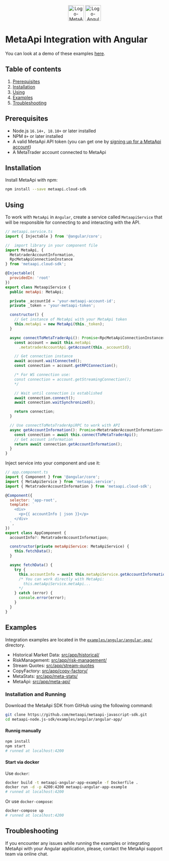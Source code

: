  <div align="center">
  <img src="https://metaapi.cloud/favicon.ico" alt="Logo-MetaApi" width="50" height="50"/> 
  <img src="https://angular.io/assets/images/favicons/favicon.ico" alt="Logo-Angular" width="50" height="50"/>
</div>

# MetaApi Integration with Angular

You can look at a demo of these examples [here](https://youtu.be/O4XmyMh1ozg).

## Table of contents

1. [Prerequisites](#prerequisites)
2. [Installation](#installation)
3. [Using](#using)
4. [Examples](#examples)
5. [Troubleshooting](#troubleshooting)

## Prerequisites

- Node.js `16.14+, 18.10+` or later installed
- NPM `8+` or later installed
- A valid MetaApi API token (you can get one by [signing up for a MetaApi account](https://app.metaapi.cloud/api-access/generate-token))
- A MetaTrader account connected to MetaApi

## Installation

Install MetaApi with npm:

```bash
npm install --save metaapi.cloud-sdk
```

## Using

To work with `MetaApi` in `Angular`, create a service called `MetaapiService` that will be responsible for connecting to and interacting with the API.

``` javascript
// metaapi.service.ts
import { Injectable } from '@angular/core';

//  import library in your component file
import MetaApi, { 
  MetatraderAccountInformation, 
  RpcMetaApiConnectionInstance
} from 'metaapi.cloud-sdk';

@Injectable({
  providedIn: 'root'
})
export class MetaapiService {
  public metaApi: MetaApi;

  private _accountId = 'your-metaapi-account-id';
  private _token = 'your-metaapi-token';

  constructor() {
    // Get instance of MetaApi with your MetaApi token
    this.metaApi = new MetaApi(this._token);
  }

  async connectToMetaTraderApi(): Promise<RpcMetaApiConnectionInstance> {
    const account = await this.metaApi
      .metatraderAccountApi.getAccount(this._accountId);

    // Get connection instance
    await account.waitConnected();
    const connection = account.getRPCConnection();

    /* For WS connection use:
    const connection = account.getStreamingConnection();
    */ 

    // Wait until connection is established
    await connection.connect();
    await connection.waitSynchronized();

    return connection;
  }

  // Use connectToMetaTraderApiRPC to work with API
  async getAccountInformation(): Promise<MetatraderAccountInformation> {
    const connection = await this.connectToMetaTraderApi();
    // Get account information
    return await connection.getAccountInformation();
  }
}
```

Inject service into your component and use it:

``` javascript
// app.component.ts
import { Component } from '@angular/core';
import { MetaApiService } from 'metaapi.service';
import { MetatraderAccountInformation } from 'metaapi.cloud-sdk';

@Component({
  selector: 'app-root',
  template: `
    <div>
      <p>{{ accountInfo | json }}</p>
    </div>
  `,
})
export class AppComponent {
  accountInfo?: MetatraderAccountInformatipon;

  constructor(private metaApiService: MetaApiService) {
    this.fetchData();
  }

  async fetchData() {
    try {
      this.accountInfo = await this.metaApiService.getAccountInformation();
      /* You can work directly with MetaApi:
        this.metaApiService.metaApi...
      */
    } catch (error) {
      console.error(error);
    }
  }
}
```

## Examples

Integration examples are located in the [`examples/angular/angular-app/`](../../examples/angular/angular-app/) directory.

- Historical Market Data: [src/app/historical/](../../examples/angular/angular-app/src/app/historical)
- RiskManagement: [src/app/risk-management/](../../examples/angular/angular-app/src/app/risk-management)
- Stream Quotes: [src/app/stream-quotes](../../examples/angular/angular-app/src/app/stream-quotes)
- CopyFactory: [src/app/copy-factory/](../../examples/angular/angular-app/src/app/copy-factory)
- MetaStats: [src/app/meta-stats/](../../examples/angular/angular-app/src/app/meta-stats)
- MetaApi: [src/app/meta-api/](../../examples/angular/angular-app/src/app/meta-api)

### Installation and Running

Download the MetaApi SDK from GitHub using the following command:

```bash
git clone https://github.com/metaapi/metaapi-javascript-sdk.git
cd metaapi-node.js-sdk/examples/angular/angular-app/
```

#### Runnig manually

```bash
npm install
npm start
# runned at localhost:4200
```

#### Start via docker

Use `docker`:

```bash
docker build -t metaapi-angular-app-example -f Dockerfile .
docker run -d -p 4200:4200 metaapi-angular-app-example
# runned at localhost:4200
```

Or use `docker-compose`:

```bash
docker-compose up
# runned at localhost:4200
```

## Troubleshooting

If you encounter any issues while running the examples or integrating MetaApi with your Angular application, please, contact the MetaApi support team via online chat.
